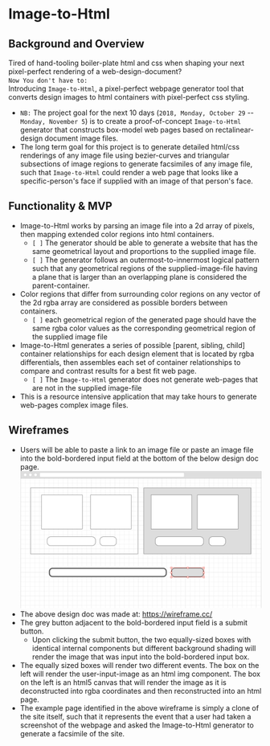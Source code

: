 # Image-to-Html

## Background and Overview

Tired of hand-tooling boiler-plate html and css when shaping your next pixel-perfect rendering of a web-design-document?  
`Now You don't have to:`  
Introducing `Image-to-Html`, a pixel-perfect webpage generator tool that converts design images to html containers with pixel-perfect css styling. 
- `NB:` The project goal for the next 10 days (`2018, Monday, October 29` -- `Monday, November 5`) is to create a proof-of-concept `Image-to-Html` generator that constructs box-model web pages based on rectalinear-design document image files.
- The long term goal for this project is to generate detailed html/css renderings of any image file using bezier-curves and triangular subsections of image regions to generate facsimiles of any image file, such that `Image-to-Html` could render a web page that looks like a specific-person's face if supplied with an image of that person's face.

## Functionality & MVP
- Image-to-Html works by parsing an image file into a 2d array of pixels, then mapping extended color regions into html containers. 
    - `[ ]` The generator should be able to generate a website that has the same geometrical layout and proportions to the supplied image file.
    - `[ ]` The generator follows an outermost-to-innermost logical pattern such that any geometrical regions of the supplied-image-file having a plane that is larger than an overlapping plane is considered the parent-container.
- Color regions that differ from surrounding color regions on any vector of the 2d rgba array are considered as possible borders between containers.
    - `[ ]` each geometrical region of the generated page should have the same rgba color values as the corresponding geometrical region of the supplied image file
- Image-to-Html generates a series of possible [parent, sibling, child] container relationships for each design element that is located by rgba differentials, then assembles each set of container relationships to compare and contrast results for a best fit web page.
    - `[ ]` The `Image-to-Html` generator does not generate web-pages that are not in the supplied image-file
- This is a resource intensive application that may take hours to generate web-pages complex image files.

## Wireframes
- Users will be able to paste a link to an image file or paste an image file into the bold-bordered input field at the bottom of the below design doc page.
![Main Page](/design_doc_main_page.png)
- The above design doc was made at: https://wireframe.cc/
- The grey button adjacent to the bold-bordered input field is a submit button.
    - Upon clicking the submit button, the two equally-sized boxes with identical internal components but different background shading will render the image that was input into the bold-bordered input box.
- The equally sized boxes will render two different events. The box on the left will render the user-input-image as an html img component. The box on the left is an html5 canvas that will render the image as it is deconstructed into rgba coordinates and then reconstructed into an html page. 
- The example page identified in the above wireframe is simply a clone of the site itself, such that it represents the event that a user had taken a screenshot of the webpage and asked the Image-to-Html generator to generate a facsimile of the site.
